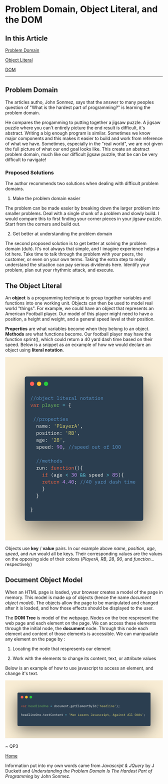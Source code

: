 # Problem Domain, Object Literal, and the DOM

## In this Article

[Problem Domain](#topic1)

[Object Literal](#topic2)

[DOM](#topic3)

---

<a name="topic1"></a>

## Problem Domain

The articles autho, John Sonmez, says that the answer to many peoples question of "What is the hardest part of programming?" is learning the problem domain.  

He compares the progamming to putting together a jigsaw puzzle.  A jigsaw puzzle where you can't entirely picture the end result is difficult, it's abstract.  Writing a big enough program is similar.  Sometimes we know major components and this makes it easier to build and work from reference of what we have.  Sometimes, especially in the "real world", we are not given the full picture of what our end goal looks like.  This create an abstract problem domain, much like our difficult jigsaw puzzle, that be can be very difficult to navigate!

### Proposed Solutions

The author recommends two solutions when dealing with difficult problem domains.  

1. Make the problem domain easier

The problem can be made easier by breaking down the larger problem into smaller problems.  Deal with a single chunk of a problem and slowly build.  I would compare this to first finding your corner pieces in your jigsaw puzzle.  Start from the corners and build out. 

2. Get better at understanding the problem domain

The second proposed solution is to get better at solving the problem domain (duh). It's not always that simple, and I imagine experience helps a lot here.  Take time to talk through the problem with your peers, the customer, or even on your own terms.  Taking the extra step to really understand the situation can pay serious dividends here.  Identify your problem, plan out your rhythmic attack, and execute.  


<a name="topic2"></a>

## The Object Literal

An **object** is a programming technique to group together variables and functions into one working unit.  Objects can then be used to model real world "things".  For example, we could have an object that represents an American Football player.  Our model of this player might need to have a position, a height and weight, and a general speed level at their position.  

**Properties** are what variables become when they belong to an object.  **Methods** are what functions become.  Our football player may have the function sprint(), which could return a 40 yard dash time based on their speed.  Below is a snippet as an ecxample of how we would declare an object using **literal notation**.

![Object Literal Example](../images/objliteral.png)

Objects use **key** / **value** pairs.  In our example above *name*, *position*, *age*, *speed*, and *run* would all be keys.  Their corresponding values are the values on the opposing side of their colons (*PlayerA*, *RB*, *28*, *90*, and *function...* respectively)


<a name="topic3"></a>

## Document Object Model

When an HTML page is loaded, your browser creates a model of the page in memory.  This model is made up of objects (hence the name *document object model*). The objects allow the page to be manipulated and changed after it is loaded, and how those effects should be displayed to the user. 

The **DOM Tree** is model of the webpage.  Nodes on the tree respresent the web page and each element on the page.  We can access these elements through the initial node, the **document** node. Through this node each element and content of those elements is accessible.  We can manipualate any element on the page by :

1. Locating the node that respresents our element

2. Work with the elements to change its content, text, or attribute values

Below is an example of how to use javascript to access an element, and change it's text.

![DOM textContent](../images/domexample.png)


~ QP3

[Home](../README.md)

Information put into my own words came from *Javascript & JQuery* by J Duckett and *Understanding the Problem Domain Is The Hardest Part of Programming* by John Sonmez.
